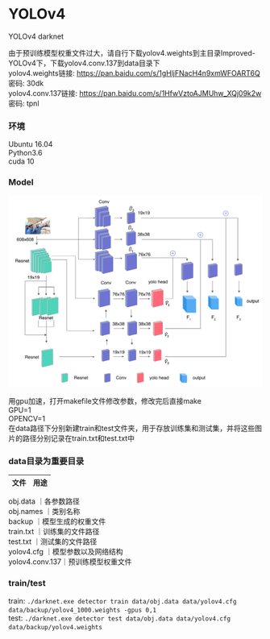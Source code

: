 # YOLOv4
YOLOv4 darknet

由于预训练模型权重文件过大，请自行下载yolov4.weights到主目录Improved-YOLOv4下，下载yolov4.conv.137到data目录下  
yolov4.weights链接: https://pan.baidu.com/s/1gHljFNacH4n9xmWFOART6Q  密码: 30dk  
yolov4.conv.137链接: https://pan.baidu.com/s/1HfwVztoAJMUhw_XQj09k2w  密码: tpnl  

### 环境  
Ubuntu 16.04  
Python3.6  
cuda 10  

### Model
![](https://github.com/gqq1210/Improved-YOLOv4/blob/91ee3441a30fefddbaa089993c35d49320e79ed9/screenshots/model.png)
  
用gpu加速，打开makefile文件修改参数，修改完后直接make  
GPU=1  
OPENCV=1  
在data路径下分别新建train和test文件夹，用于存放训练集和测试集，并将这些图片的路径分别记录在train.txt和test.txt中  

### data目录为重要目录  
文件            | 用途
------  | ------
obj.data       ｜各参数路径  
obj.names      ｜类别名称  
backup         ｜模型生成的权重文件  
train.txt      ｜训练集的文件路径  
test.txt       ｜测试集的文件路径  
yolov4.cfg     ｜模型参数以及网络结构  
yolov4.conv.137｜预训练模型权重文件  


### train/test
train: ``./darknet.exe detector train data/obj.data data/yolov4.cfg data/backup/yolov4_1000.weights -gpus 0,1``  
test: ``./darknet.exe detector test data/obj.data data/yolov4.cfg data/backup/yolov4.weights``

